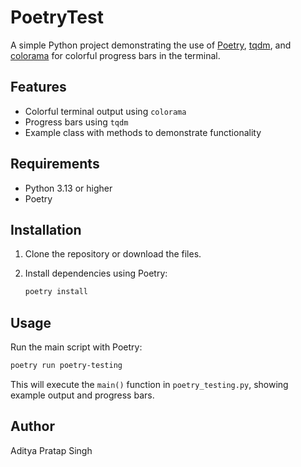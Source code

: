 # PoetryTest

A simple Python project demonstrating the use of [Poetry](https://python-poetry.org/), [tqdm](https://tqdm.github.io/), and [colorama](https://pypi.org/project/colorama/) for colorful progress bars in the terminal.

## Features

- Colorful terminal output using `colorama`
- Progress bars using `tqdm`
- Example class with methods to demonstrate functionality

## Requirements

- Python 3.13 or higher
- Poetry

## Installation

1. Clone the repository or download the files.
2. Install dependencies using Poetry:

   ```sh
   poetry install
   ```

## Usage

Run the main script with Poetry:

```sh
poetry run poetry-testing
```

This will execute the `main()` function in `poetry_testing.py`, showing example output and progress bars.

## Author

Aditya Pratap Singh